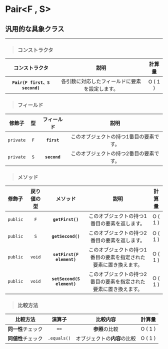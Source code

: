 # Pair<F , S>
## 汎用的な具象クラス
---
> ### コンストラクタ
|コンストラクタ|説明|計算量|
|:---:|:---:|:---:|
|**`Pair(F first、S second)`**|各引数に対応したフィールドに要素を設定します。|O ( 1 )|
> ### フィールド
|修飾子|型|フィールド|説明|
|:---:|:---:|:---:|:---:|
|`private`|`F`|**`first`**|このオブジェクトの持つ1番目の要素です。|
|`private`|`S`|**`second`**|このオブジェクトの持つ2番目の要素です。|
> ### メソッド
|修飾子|戻り値の型|メソッド|説明|計算量|
|:---:|:---:|:---:|:---:|:---:|
|`public`|`F`|**`getFirst()`**|このオブジェクトの持つ1番目の要素を返します。|O ( 1 )|
|`public`|`S`|**`getSecond()`**|このオブジェクトの持つ2番目の要素を返します。|O ( 1 )|
|`public`|`void`|**`setFirst(F element)`**|このオブジェクトの持つ1番目の要素を指定された要素に置き換えます。|O ( 1 )|
|`public`|`void`|**`setSecond(S element)`**|このオブジェクトの持つ2番目の要素を指定された要素に置き換えます。|O ( 1 )|
> ### 比較方法
|比較方法|演算子|比較内容|計算量|
|:---:|:---:|:---:|:---:|
|**同一性**チェック|`==`|**参照**の比較|O ( 1 )|
|**同値性**チェック|`.equals()`|オブジェクトの**内容**の比較|O ( 1 )|
